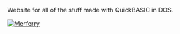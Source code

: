 Website for all of the stuff made with QuickBASIC in DOS.


[![Merferry](https://i.imgur.com/xAWLn0I.jpg)](https://merferry.github.io)
